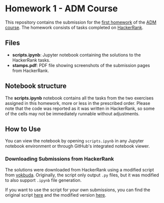 # Homework 1 - ADM Course

This repository contains the submission for the [first homework](http://aris.me/contents/teaching/data-mining-ds-2024/homeworks/homework1.pdf) of the [ADM course](http://aris.me/contents/teaching/data-mining-ds-2024/homeworks/homework1.pdf). The homework consists of tasks completed on [HackerRank](hackerrank.com). 

## Files

- **scripts.ipynb**: Jupyter notebook containing the solutions to the HackerRank tasks.
- **stamps.pdf**: PDF file showing screenshots of the submission pages from HackerRank.

## Notebook structure

The **scripts.ipynb** notebook contains all the tasks from the two exercises assigned in this homework, more or less in the prescribed order. 
Please note that the code was reported as it was written in HackerRank, so some of the cells may not be immediately runnable without adjustments.

## How to Use

You can view the notebook by opening `scripts.ipynb` in any Jupyter notebook environment or through GitHub's integrated notebook viewer.

### Downloading Submissions from HackerRank

The solutions were downloaded from HackerRank using a modified script from [vokbuda](https://github.com/vokbuda). Originally, the script only output `.py` files, but it was modified to also support `.ipynb` file generation. 

If you want to use the script for your own submissions, you can find the original script [here](https://github.com/vokbuda/submissions_hackerrank) and the modified version [here](https://github.com/cycileo/submissions_hackerrank).
